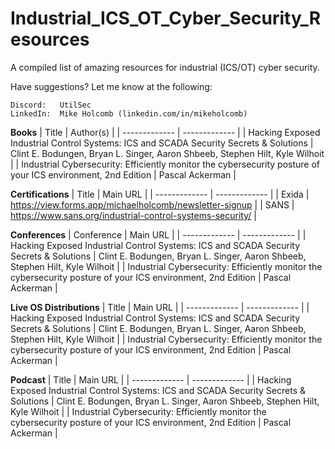 # Industrial_ICS_OT_Cyber_Security_Resources
A compiled list of amazing resources for industrial (ICS/OT) cyber security.

Have suggestions?  Let me know at the following:
 
    Discord:   UtilSec
    LinkedIn:  Mike Holcomb (linkedin.com/in/mikeholcomb)

**Books**
| Title | Author(s) |
| ------------- | ------------- |
| Hacking Exposed Industrial Control Systems: ICS and SCADA Security Secrets & Solutions  | Clint E. Bodungen, Bryan L. Singer, Aaron Shbeeb, Stephen Hilt, Kyle Wilhoit  |
| Industrial Cybersecurity: Efficiently monitor the cybersecurity posture of your ICS environment, 2nd Edition  | Pascal Ackerman  |


**Certifications**
| Title | Main URL |
| ------------- | ------------- |
| Exida  | https://view.forms.app/michaelholcomb/newsletter-signup |
| SANS | https://www.sans.org/industrial-control-systems-security/ |

**Conferences**
| Conference | Main URL |
| ------------- | ------------- |
| Hacking Exposed Industrial Control Systems: ICS and SCADA Security Secrets & Solutions  | Clint E. Bodungen, Bryan L. Singer, Aaron Shbeeb, Stephen Hilt, Kyle Wilhoit  |
| Industrial Cybersecurity: Efficiently monitor the cybersecurity posture of your ICS environment, 2nd Edition  | Pascal Ackerman  |

**Live OS Distributions**
| Title | Main URL |
| ------------- | ------------- |
| Hacking Exposed Industrial Control Systems: ICS and SCADA Security Secrets & Solutions  | Clint E. Bodungen, Bryan L. Singer, Aaron Shbeeb, Stephen Hilt, Kyle Wilhoit  |
| Industrial Cybersecurity: Efficiently monitor the cybersecurity posture of your ICS environment, 2nd Edition  | Pascal Ackerman  |

**Podcast**
| Title | Main URL |
| ------------- | ------------- |
| Hacking Exposed Industrial Control Systems: ICS and SCADA Security Secrets & Solutions  | Clint E. Bodungen, Bryan L. Singer, Aaron Shbeeb, Stephen Hilt, Kyle Wilhoit  |
| Industrial Cybersecurity: Efficiently monitor the cybersecurity posture of your ICS environment, 2nd Edition  | Pascal Ackerman  |






